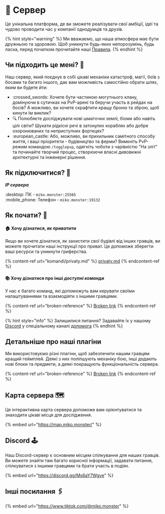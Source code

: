 # 💽 Сервер

Це унікальна платформа, де ви зможете реалізувати свої амбіції, ідеї та чудово проводити час у компанії однодумців та друзів.

{% hint style="warning" %}
Ми вважаємо, що наша атмосфера має бути дружньою та здоровою. Щоб уникнути будь-яких непорозумінь, будь ласка, перед початком прочитайте наші [Правила](zagalna-informaciya/pravila/).
{% endhint %}

## Чи підходить це мені? :thinking:

Наш сервер, який поєднує в собі цікаві механіки катастроф, магії, боїв з босами та багато іншого, дає вам можливість самостійно обрати шлях, яким ви будете йти:

* :crossed\_swords: Хочете бути частиною могутнього клану, домінуючи в сутичках на PvP-арені та беручи участь в рейдах на босів? А можливо, ви хочете скрафтити кращу броню та зброю, щоб кинути їм виклик?
* :mag: Полюбяєте досліджувати нові шматочки землі, біоми або навіть цілі світи? Шукати рідкісні речі в затонулих кораблях або добре охоронюваних та неприступних фортецях?
* :european\_castle: Або, можливо, ви прихильник самітного способу життя, і ваші пріоритети - будівництво та ферми? Вимкніть PvP-режим командою `/togglepvp`, одягніть чоботи з чарівністю "На зліт" та починайте творчий процес, створюючи власні дивовижні архітектурні та інженерні рішення.

## Як підключитися? 🔌

_**IP сервера**_&#x20;

:desktop: ПК - `miko.monster:25565` \
:mobile\_phone: Телефон - `miko.monster:19132`

## Як почати? :rocket:&#x20;

#### 🏠 Хочу дізнатися, _як приватити_

Якщо ви хочете дізнатися, як захистити свої будівлі від інших гравців, ви можете прочитати наші інструкції про приват. Це допоможе зберегти ваші ресурси та уникнути гриферства.

{% content-ref url="komandi/privaty.md" %}
[privaty.md](komandi/privaty.md)
{% endcontent-ref %}

#### :books: Хочу дізнатися про інші _доступні команди_

У нас є багато команд, які допоможуть вам керувати своїми налаштуваннями та взаємодіяти з іншими гравцями.

{% content-ref url="broken-reference" %}
[Broken link](broken-reference)
{% endcontent-ref %}

{% hint style="info" %}
Залишилися питання? Задавайте їх у нашому [Discord](https://discord.gg/Ms6aY7Wgye) у спеціальному каналі [допомога](https://discord.com/channels/713857039251800154/973887184971108353)
{% endhint %}

## Детальніше про наші плагіни

Ми використовуємо різні плагіни, щоб забезпечити нашим гравцям кращий геймплей. Деякі з них поліпшують механіку бою, інші додають нові блоки та предмети, а деякі покращують функціональність сервера.

{% content-ref url="broken-reference" %}
[Broken link](broken-reference)
{% endcontent-ref %}

## Карта сервера 🗺️

Ця інтерактивна карта сервера допоможе вам орієнтуватися та знаходити цікаві місця для дослідження.

{% embed url="https://map.miko.monster/" %}

## Discord 🕹️

Наш Discord-сервер є основним місцем спілкування для наших гравців. Ви можете знайти там багато корисної інформації, задавати питання, спілкуватися з іншими гравцями та брати участь в подіях.

{% embed url="https://discord.gg/Ms6aY7Wgye" %}

## Інші посилання 🖇️

{% embed url="https://www.tiktok.com/@miko.monster" %}
